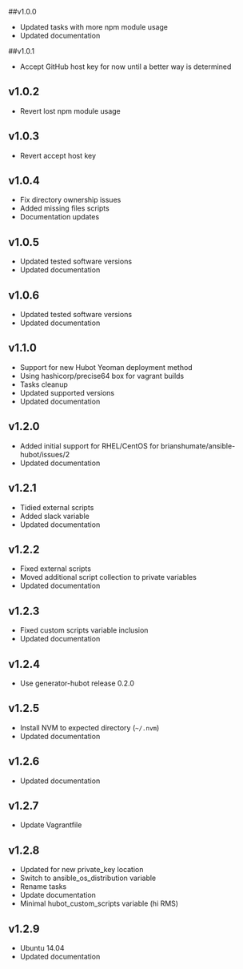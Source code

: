 ##v1.0.0

- Updated tasks with more npm module usage
- Updated documentation

##v1.0.1

- Accept GitHub host key for now until a better way is determined

## v1.0.2

- Revert lost npm module usage

## v1.0.3

- Revert accept host key

## v1.0.4

- Fix directory ownership issues
- Added missing files scripts
- Documentation updates

## v1.0.5

- Updated tested software versions
- Updated documentation

## v1.0.6

- Updated tested software versions
- Updated documentation

## v1.1.0

- Support for new Hubot Yeoman deployment method
- Using hashicorp/precise64 box for vagrant builds
- Tasks cleanup
- Updated supported versions
- Updated documentation

## v1.2.0

- Added initial support for RHEL/CentOS for brianshumate/ansible-hubot/issues/2
- Updated documentation

## v1.2.1

- Tidied external scripts
- Added slack variable
- Updated documentation

## v1.2.2

- Fixed external scripts
- Moved additional script collection to private variables
- Updated documentation

## v1.2.3

- Fixed custom scripts variable inclusion
- Updated documentation

## v1.2.4

- Use generator-hubot release 0.2.0

## v1.2.5

- Install NVM to expected directory (`~/.nvm`)
- Updated documentation

## v1.2.6

- Updated documentation

## v1.2.7

- Update Vagrantfile

## v1.2.8

- Updated for new private_key location
- Switch to ansible_os_distribution variable
- Rename tasks
- Update documentation
- Minimal hubot_custom_scripts variable (hi RMS)

## v1.2.9

- Ubuntu 14.04
- Updated documentation
